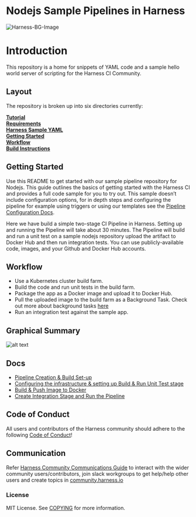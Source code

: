 # Nodejs Sample Pipelines in Harness
![Harness-BG-Image](https://raw.githubusercontent.com/harness-community/cd-pipeline-sample/main/Images/harness_cover_image.png)

Introduction
============
This repository is a home for snippets of YAML code and a sample hello world server of scripting for the Harness CI Community.

## Layout

The repository is broken up into six directories currently:

**[Tutorial](docs/tutorial.md)**<br>
**[Requirements](docs/requirements.md)**<br>
**[Harness Sample YAML](.harness)**<br>
**[Getting Started](#GettingStarted)**<br>
**[Workflow](#Workflow)**<br>
**[Build Instructions](docs/build.md)**<br>


## Getting Started

Use this README to get started with our sample pipeline repository for Nodejs. This guide outlines the basics of getting started with the Harness CI and provides a full code sample for you to try out.
This sample doesn’t include configuration options, for in depth steps and configuring the pipeline for example using triggers or using our templates see the  [Pipeline Configuration Docs](#).

Here we have build a simple two-stage CI Pipeline in Harness. Setting up and running the Pipeline will take about 30 minutes.
The Pipeline will build and run a unit test on a sample nodejs repository upload the artifact to Docker Hub and then run integration tests.
You can use publicly-available code, images, and your Github and Docker Hub accounts.

## Workflow

- Use a Kubernetes cluster build farm.
- Build the code and run unit tests in the build farm.
- Package the app as a Docker image and upload it to Docker Hub.
- Pull the uploaded image to the build farm as a Background Task. Check out more about background tasks [here](google.com)
- Run an integration test against the sample app.

## Graphical Summary

![alt text](https://files.helpdocs.io/i5nl071jo5/articles/x0d77ktjw8/1611599684642/image.png)

## Docs

- [Pipeline Creation & Build Set-up](docs/createpipeline.md)
- [Configuring the infrastructure & setting up Build & Run Unit Test stage](docs/createbuild.md)
- [Build & Push Image to Docker](docs/dockerpush.md)
- [Create Integration Stage and Run the Pipeline](docs/integration.md)

## Code of Conduct

All users and contributors of the Harness community should adhere to the following [Code of Conduct](https://github.com/harness/community/blob/main/CODE_OF_CONDUCT.md)!

## Communication

Refer [Harness Community Communications Guide](https://github.com/harness-community/overview/blob/main/community_communication_guide.rst) to interact with the wider community users/contributors, join slack workgroups to get help/help other users and create topics in [community.harness.io](https://community.harness.io)

### License

MIT License. See [COPYING](LICENSE) for more information.

